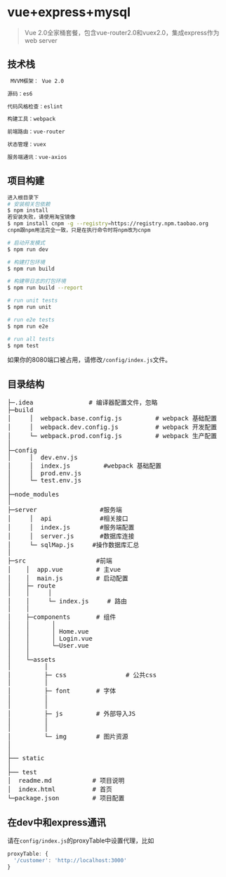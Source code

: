 # vue+express+mysql
>Vue 2.0全家桶套餐，包含vue-router2.0和vuex2.0，集成express作为web server

## 技术栈
``` bash
 MVVM框架： Vue 2.0

源码：es6

代码风格检查：eslint

构建工具：webpack

前端路由：vue-router

状态管理：vuex

服务端通讯：vue-axios
```
## 项目构建

``` bash
进入根目录下
# 安装相关包依赖
$ npm install     
若安装失败，请使用淘宝镜像
$ npm install cnpm -g --registry=https://registry.npm.taobao.org
cnpm跟npm用法完全一致，只是在执行命令时将npm改为cnpm

# 启动开发模式 
$ npm run dev

# 构建打包环境
$ npm run build

# 构建带日志的打包环境
$ npm run build --report

# run unit tests
$ npm run unit

# run e2e tests
$ npm run e2e

# run all tests
$ npm test
```
如果你的8080端口被占用，请修改`/config/index.js`文件。
## 目录结构
<pre>
├─.idea               # 编译器配置文件，忽略
├─build
│     │  webpack.base.config.js         # webpack 基础配置
│     │  webpack.dev.config.js          # webpack 开发配置
│     └─ webpack.prod.config.js         # webpack 生产配置
│
├─config
│     │  dev.env.js         
│     │  index.js         #webpack 基础配置
│     │  prod.env.js
│     └─ test.env.js
│
├─node_modules
│
├─server                 #服务端
│     │  api             #相关接口
│     │  index.js        #服务端配置
│     │  server.js       #数据库连接
│     └─ sqlMap.js     #操作数据库汇总
│
├─src                   #前端
│    │  app.vue         # 主vue
│    │  main.js         # 启动配置
│    ├─ route           
│    │     │       
│    │     └─ index.js     # 路由
│    │
│    ├─components       # 组件
│    │      │    
│    │      │ Home.vue   
│    │      │ Login.vue  
│    │      └─User.vue 
│    │
│    └─assets             
│         │            
│         ├─ css                # 公共css
│    	  │
│    	  ├─ font 		# 字体
│    	  │
│    	  │
│         ├─ js 		# 外部导入JS
│    	  │
│    	  │
│    	  └─ img 		# 图片资源
│
│
├── static 
│
├── test 
│  readme.md           # 项目说明
│  index.html          # 首页
└─package.json         # 项目配置
</pre>

## 在dev中和express通讯
请在`config/index.js`的proxyTable中设置代理，比如
```js
proxyTable: {
  '/customer': 'http://localhost:3000'
}